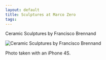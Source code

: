 ```yaml
---
layout: default
title: Sculptures at Marco Zero
tags:
---
```


Ceramic Sculptures by Francisco Brennand

![Ceramic Sculptures by Francisco Brennand](/assets/img/recife-marco-zero-brennand.jpg)

Photo taken with an iPhone 4S.
